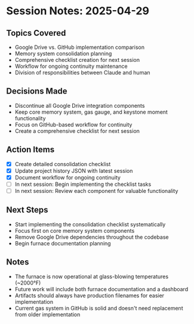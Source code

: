 # Session Notes: 2025-04-29

## Topics Covered
- Google Drive vs. GitHub implementation comparison
- Memory system consolidation planning
- Comprehensive checklist creation for next session
- Workflow for ongoing continuity maintenance
- Division of responsibilities between Claude and human

## Decisions Made
- Discontinue all Google Drive integration components
- Keep core memory system, gas gauge, and keystone moment functionality
- Focus on GitHub-based workflow for continuity
- Create a comprehensive checklist for next session

## Action Items
- [x] Create detailed consolidation checklist
- [x] Update project history JSON with latest session
- [x] Document workflow for ongoing continuity
- [ ] In next session: Begin implementing the checklist tasks
- [ ] In next session: Review each component for valuable functionality

## Next Steps
- Start implementing the consolidation checklist systematically
- Focus first on core memory system components
- Remove Google Drive dependencies throughout the codebase
- Begin furnace documentation planning

## Notes
- The furnace is now operational at glass-blowing temperatures (~2000°F)
- Future work will include both furnace documentation and a dashboard
- Artifacts should always have production filenames for easier implementation
- Current gas system in GitHub is solid and doesn't need replacement from older implementation
